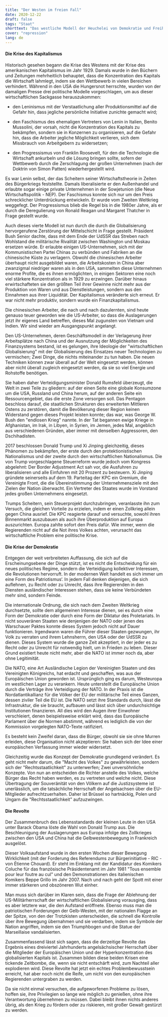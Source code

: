```yaml
---
title: "Der Westen im freien Fall"
date: 2020-12-22
draft: false
tags: "Staat"
shorttext: "Das westliche Modell der Heuchelei von Demokratie und Freiheit schafft es nicht mehr die Menschen so zu verarschen das es glaubhaft bleibt."
cover: "repression"
lang: de
---
```


#### Die Krise des Kapitalismus

Historisch gesehen begann die Krise des Westens mit der Krise des amerikanischen Kapitalismus im Jahr 1929. Damals wurde in den Büchern und Zeitungen mehrheitlich behauptet, dass die Konzentration des Kapitals die Wirtschaft lahmlegt, indem sie den Wettbewerb in vielen Bereichen verhindert. Während in den USA die Hungersnot herrschte, wurden von der damaligen Presse drei politische Modelle vorgeschlagen, um aus dieser wirtschaftlichen Sackgasse herauszukommen:

  - den Leninismus mit der Verstaatlichung aller Produktionsmittel auf die Gefahr hin, dass jegliche persönliche Initiative zunichte gemacht wird;

  - den Faschismus des ehemaligen Vertreters von Lenin in Italien, Benito Mussolini, der vorsah, nicht die Konzentration des Kapitals zu bekämpfen, sondern sie in Konzernen zu organisieren, auf die Gefahr hin, dass die Arbeiter jegliche Möglichkeit verlieren, sich dem Missbrauch von Arbeitgebern zu widersetzen;

  - den Progressismus von Franklin Roosevelt, für den die Technologie die Wirtschaft ankurbeln und die Lösung bringen sollte, sofern der Wettbewerb durch die Zerschlagung der großen Unternehmen (nach der Doktrin von Simon Patten) wiederhergestellt wird.

Es war Lenin selbst, der das Scheitern seiner Wirtschaftstheorie in Zeiten des Bürgerkriegs feststellte. Damals liberalisierte er den Außenhandel und erlaubte sogar einige private Unternehmen in der Sowjetunion (die Neue Wirtschaftspolitik - NEP). Der Faschismus konnte sich nur um den Preis schrecklicher Unterdrückung entwickeln. Er wurde vom Zweiten Weltkrieg weggefegt. Der Progressismus blieb die Regel bis in die 1980er Jahre, als er durch die Deregulierung von Ronald Reagan und Margaret Thatcher in Frage gestellt wurde.

Auch dieses vierte Modell ist nun durch die durch die Globalisierung hervorgerufene Zerstörung der Mittelschicht in Frage gestellt. Präsident Bush Senior dachte, dass mit dem Ende der UdSSR das Streben nach Wohlstand die militärische Rivalität zwischen Washington und Moskau ersetzen würde. Er erlaubte einigen US-Unternehmen, sich mit der Kommunistischen Partei Chinas zu verbünden und Fabriken an die chinesische Küste zu verlagern. Obwohl die chinesischen Arbeiter überhaupt nicht ausgebildet waren, die Arbeitskosten in China aber zwanzigmal niedriger waren als in den USA, sammelten diese Unternehmen enorme Profite, die es ihnen ermöglichten, in einigen Sektoren eine noch viel stärkere Konzentration als in 1929 zu erzwingen. Darüber hinaus erwirtschafteten sie den größten Teil ihrer Gewinne nicht mehr aus der Produktion von Waren und aus Dienstleistungen, sondern aus den Einnahmen aus ihrer Liquidität. Der Kapitalismus veränderte sich erneut. Er war nicht mehr produktiv, sondern wurde ein Finanzkapitalismus.

Die chinesischen Arbeiter, die nach und nach dazulernten, sind heute genauso teuer geworden wie die US-Arbeiter, so dass die Auslagerungen jetzt ihr eigenes Land betreffen, dieses Mal zugunsten von Vietnam und Indien. Wir sind wieder am Ausgangspunkt angelangt.

Den US-Unternehmen, deren Geschäftsmodell in der Verlagerung ihrer Arbeitsplätze nach China und der Ausnutzung der Möglichkeiten des Finanzsystems bestand, ist es gelungen, ihre Ideologie der "wirtschaftlichen Globalisierung" mit der Globalisierung des Einsatzes neuer Technologien zu vermischen; Zwei Dinge, die nichts miteinander zu tun haben. Die neuen Techniken können zwar überall auf der Welt eingesetzt werden, können aber nicht überall zugleich eingesetzt werden, da sie so viel Energie und Rohstoffe benötigen.

Sie haben daher Verteidigungsminister Donald Rumsfeld überzeugt, die Welt in zwei Teile zu gliedern: auf der einen Seite eine globale Konsumzone um die USA, Russland und China herum, auf der anderen Seite ein Ressourcengebiet, das die erste Zone versorgen soll. Das Pentagon beschloss darauf, die staatlichen Strukturen des erweiterten Mittleren Ostens zu zerstören, damit die Bevölkerung dieser Region keinen Widerstand gegen dieses Projekt leisten konnte; das war, was George W. Bush den "endlosen Krieg" nannte. In der Tat begannen ewige Kriege in Afghanistan, im Irak, in Libyen, in Syrien, im Jemen, jedes Mal, angeblich aus verschiedenen Gründen, aber immer mit denselben Aggressoren, den Dschihadisten.

2017 beschlossen Donald Trump und Xi Jinping gleichzeitig, dieses Phänomen zu bekämpfen, der erste durch den protektionistischen Nationalismus und der zweite durch den wirtschaftlichen Nationalismus. Die von Trump vorgeschlagene Steuerreform wurde jedoch vom Kongress abgelehnt: Der Border Adjustment Act sah vor, die Ausfuhren zu liberalisieren und alle Einfuhren mit 20 Prozent zu besteuern. Xi Jinping gründete seinerseits auf dem 19. Parteitag der KPC ein Gremium, die Vereinigte Front, die die Übereinstimmung der Unternehmensziele mit den Zielen der Nation überwacht. Ein Vertreter des Staates wurde im Vorstand jedes großen Unternehmens eingesetzt.

Trumps Scheitern, sein Steuerprojekt durchzubringen, veranlasste ihn zum Versuch, die gleichen Vorteile zu erzielen, indem er einen Zollkrieg allein gegen China ausrief. Die KPC reagierte darauf und versuchte, sowohl ihren Binnenmarkt auszubauen als auch ihre Überproduktion auf Europa auszurichten. Europa zahlte sofort den Preis dafür. Wie immer, wenn die Regierenden nicht auf die Not ihres Volkes achten, verursacht das wirtschaftliche Problem eine politische Krise.

#### Die Krise der Demokratie

Entgegen der weit verbreiteten Auffassung, die sich auf die Erscheinungsebene der Dinge stützt, ist es nicht die Entscheidung für ein neues politisches Regime, sondern die Verteidigung kollektiver Interessen, die Revolutionen hervorruft. In der modernen Welt handelt es sich immer um eine Form des Patriotismus‘. In jedem Fall denken diejenigen, die sich auflehnen, zu Recht oder zu Unrecht, dass ihre Regierenden in den Diensten ausländischer Interessen stehen, dass sie keine Verbündeten mehr sind, sondern Feinde.

Die internationale Ordnung, die sich nach dem Zweiten Weltkrieg durchsetzte, sollte dem allgemeinen Interesse dienen, sei es durch eine Form der Demokratie oder durch eine Form der Diktatur des Proletariats. In nicht souveränen Staaten wie denjenigen der NATO oder jenen des Warschauer Paktes konnte dieses System jedoch nicht auf Dauer funktionieren. Irgendwann waren die Führer dieser Staaten gezwungen, ihr Volk zu verraten und ihrem Lehnsherrn, den USA oder der UdSSR zu dienen. Dieses System wurde die ganze Zeit akzeptiert, in der jeder es zu Recht oder zu Unrecht für notwendig hielt, um in Frieden zu leben. Dieser Grund existiert heute nicht mehr, aber die NATO ist immer noch da, aber ohne Legitimität.

Die NATO, eine Art Ausländische Legion der Vereinigten Staaten und des Vereinigten Königreichs, hat erdacht und geschaffen, was aus der Europäischen Union geworden ist. Ursprünglich ging es darum, Westeuropa im westlichen Lager zu verankern. Heute unterstellt die Europäische Union durch die Verträge ihre Verteidigung der NATO. In der Praxis ist die Nordatlantikallianz für die Völker der EU der militärische Teil eines Ganzen, dessen ziviler Teil die EU ist. Die NATO setzt ihre Standards durch, lässt die Infrastruktur, die sie braucht, aufbauen und lässt sich über undurchsichtige Institutionen finanzieren. All dies wird den Augen ihrer Einwohner verschleiert, denen beispielsweise erklärt wird, dass das Europäische Parlament über die Normen abstimmt, während es lediglich die von der Kommission vorgelegten NATO-Texte ratifiziert.

Es besteht kein Zweifel daran, dass die Bürger, obwohl sie sie ohne Murren erleiden, diese Organisation nicht akzeptieren: Sie haben sich der Idee einer europäischen Verfassung immer wieder widersetzt.

Gleichzeitig wurde das Konzept der Demokratie grundlegend verändert. Es geht nicht mehr darum, die "Macht des Volkes" zu gewährleisten, sondern sich der "Rechtsstaatlichkeit" zu unterwerfen; Zwei unversöhnliche Konzepte. Von nun an entscheiden die Richter anstelle des Volkes, welche Bürger das Recht haben werden, es zu vertreten und welche nicht. Diese Übertragung der Souveränität von den Völkern auf die Justizsysteme ist unerlässlich, um die tatsächliche Herrschaft der Angelsachsen über die EU-Mitglieder aufrechtzuerhalten. Daher ist Brüssel so hartnäckig, Polen und Ungarn die "Rechtsstaatlichkeit" aufzuzwingen.

#### Die Revolte

Der Zusammenbruch des Lebensstandards der kleinen Leute in den USA unter Barack Obama löste die Wahl von Donald Trump aus. Die Beschleunigung der Auslagerungen aus Europa infolge des Zollkrieges zwischen den USA und China hat die Gelbwestenbewegung in Frankreich ausgelöst.

Dieser Volksaufstand wurde in den ersten Wochen dieser Bewegung Wirklichkeit (mit der Forderung des Referendums zur Bürgerinitiative - RIC - von Étienne Chouard). Er steht im Einklang mit der Kandidatur des Komikers Coluche für das französische Präsidentenamt im Jahr 1981 "Tous ensemble pour leur foutre au cul" und den Demonstrationen des italienischen Komikers Beppe Grillo im Jahr 2007. Nach und nach geht der Spott mit einer immer stärkeren und obszöneren Wut einher.

Man muss sich darüber im Klaren sein, dass die Frage der Ablehnung der US-Militärherrschaft der wirtschaftlichen Globalisierung vorausging, dass es aber letztere war, die den Aufstand eröffnete. Ebenso muss man die patriotischen Forderungen der Gelb-Westen, mit der nationalen Flagge an der Spitze, von den der Trotzkisten unterscheiden, die schnell die Kontrolle über ihre Bewegung übernahmen und sie verdarben, indem sie Symbole der Nation angriffen, indem sie den Triumphbogen und die Statue der Marseillaise vandalisierten.

Zusammenfassend lässt sich sagen, dass die derzeitige Revolte das Ergebnis eines dreiviertel Jahrhunderts angelsächsischer Herrschaft über die Mitglieder der Europäischen Union und der Hyperkonzentration des globalisierten Kapitals ist. Zusammen bilden diese beiden Krisen eine tickende Zeitbombe, die, wenn sie nicht entschärft wird, zum Nachteil aller explodieren wird. Diese Revolte hat jetzt ein echtes Problembewusstsein erreicht, hat aber noch nicht die Reife, um nicht von den europäischen Regierenden untergraben zu werden.

Da sie nicht einmal versuchen, die aufgeworfenen Probleme zu lösen, hoffen sie, ihre Privilegien so lange wie möglich zu genießen, ohne ihre Verantwortung übernehmen zu müssen. Dabei bleibt ihnen nichts anderes übrig, als den Krieg zu fördern oder zu riskieren, mit großer Gewalt gestürzt zu werden.
